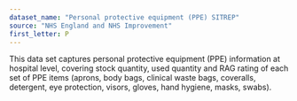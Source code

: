 ```yaml
---
dataset_name: "Personal protective equipment (PPE) SITREP"
source: "NHS England and NHS Improvement"
first_letter: P
---
```

This data set captures personal protective equipment (PPE) information at hospital level, covering stock quantity, used quantity and RAG rating of each set of PPE items (aprons, body bags, clinical waste bags, coveralls, detergent, eye protection, visors, gloves, hand hygiene, masks, swabs).